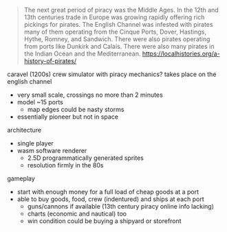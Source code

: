 > The next great period of piracy was the Middle Ages. In the 12th and 13th centuries trade in Europe was growing rapidly offering rich pickings for pirates. The English Channel was infested with pirates many of them operating from the Cinque Ports, Dover, Hastings, Hythe, Romney, and Sandwich. There were also pirates operating from ports like Dunkirk and Calais. There were also many pirates in the Indian Ocean and the Mediterranean.
https://localhistories.org/a-history-of-pirates/

caravel (1200s) crew simulator with piracy mechanics?
takes place on the english channel
 - very small scale, crossings no more than 2 minutes
 - model ~15 ports
     - map edges could be nasty storms
 - essentially pioneer but not in space

architecture
- single player
- wasm software renderer
    - 2.5D programmatically generated sprites
    - resolution firmly in the 80s

gameplay
- start with enough money for a full load of cheap goods at a port
- able to buy goods, food, crew (indentured) and ships at each port
    - guns/cannons if available (13th century piracy online info lacking)
    - charts (economic and nautical) too
    - win condition could be buying a shipyard or storefront
